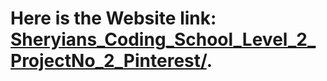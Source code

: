 # Here is the Website link: [Sheryians_Coding_School_Level_2_ProjectNo_2_Pinterest/](https://pratikrameshmajage.github.io/Sheryians_Coding_School_Level_2_ProjectNo_3_Music_Player/).
